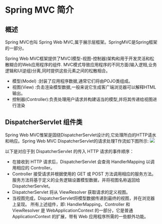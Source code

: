 # **Spring MVC 简介**
## **概述**
Spring MVC也叫 Spring Web MVC,属于展示层框架。SpringMVC是Spring框架的一部分。

Spring Web MVC框架提供了MVC(模型-视图-控制器)架构和用于开发灵活和松散糊合的Web应用程序的组件. MVC模式导致应用程序的不同方面(输入逻相,业务逻辑和UI逆组)分离,同时提供这些元素之间的松散相合。
- 模型(Model) :封装了应用程序数据,通常它们将由POJO类组成。
- 视图(View) :负击渲染模型数据,一般来说它生成客广端浏览器可以解释HTML输出。
- 控制器(Controller):负责处理用户请求并构建话当的模型,并将其传递给视图进行渲染
 
## **DispatcherServlet 组件类**
Spring Web MVC惟架是固绕DispatcherServlet设计的,它处理所白的HTTP请水和响应。Spring Web MVC DispatcherServlet的请求处理T作流如下图所示:
![](https://note.youdao.com/yws/public/resource/c7ce33d4af2c2462ec3420a0831f6396/xmlnote/6DA35DB88EF24CE1A8A72242705AD800/5471)

以下是对应于到 DispatcherServlet 的传入 HTTP 请求的事件顺序：

- 在接收到 HTTP 请求后，DispatcherServlet 会查询 HandlerMapping 以调用相应的 Controller。
- Controller 接受请求并根据使用的 GET 或 POST 方法调用相应的服务方法。服务方法将基于定义的业务逻辑设置模型数据，并将视图名称返回给DispatcherServlet。
- DispatcherServlet 将从 ViewResolver 获取请求的定义视图。
- 当视图完成，DispatcherServlet将模型数据传递到最终的视图，并在浏览器上呈现。
所有上述组件，即: HandlerMapping，Controller 和 ViewResolver 是 WebApplicationContext 的一部分，它是普通 ApplicationContext 的扩展，带有 Web 应用程序所需的一些额外功能。